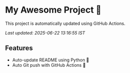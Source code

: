 # My Awesome Project 🚀

This project is automatically updated using GitHub Actions.

_Last updated: 2025-06-22 13:16:55 IST_

## Features
- Auto-update README using Python 🐍
- Auto Git push with GitHub Actions 🤖
